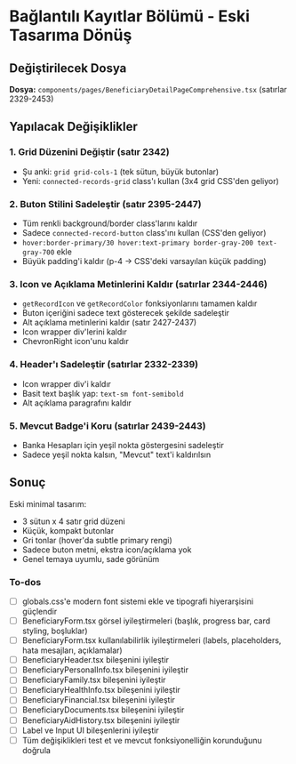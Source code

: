 <!-- c087cf90-1d4b-44fd-ae93-80c5e6e2f398 f8705486-c9f0-43cb-b3a5-13ba70de5bed -->
# Bağlantılı Kayıtlar Bölümü - Eski Tasarıma Dönüş

## Değiştirilecek Dosya

**Dosya:** `components/pages/BeneficiaryDetailPageComprehensive.tsx` (satırlar 2329-2453)

## Yapılacak Değişiklikler

### 1. Grid Düzenini Değiştir (satır 2342)
- Şu anki: `grid grid-cols-1` (tek sütun, büyük butonlar)
- Yeni: `connected-records-grid` class'ı kullan (3x4 grid CSS'den geliyor)

### 2. Buton Stilini Sadeleştir (satır 2395-2447)
- Tüm renkli background/border class'larını kaldır
- Sadece `connected-record-button` class'ını kullan (CSS'den geliyor)
- `hover:border-primary/30 hover:text-primary border-gray-200 text-gray-700` ekle
- Büyük padding'i kaldır (p-4 → CSS'deki varsayılan küçük padding)

### 3. Icon ve Açıklama Metinlerini Kaldır (satırlar 2344-2446)
- `getRecordIcon` ve `getRecordColor` fonksiyonlarını tamamen kaldır
- Buton içeriğini sadece text gösterecek şekilde sadeleştir
- Alt açıklama metinlerini kaldır (satır 2427-2437)
- Icon wrapper div'lerini kaldır
- ChevronRight icon'unu kaldır

### 4. Header'ı Sadeleştir (satırlar 2332-2339)
- Icon wrapper div'i kaldır
- Basit text başlık yap: `text-sm font-semibold` 
- Alt açıklama paragrafını kaldır

### 5. Mevcut Badge'i Koru (satırlar 2439-2443)
- Banka Hesapları için yeşil nokta göstergesini sadeleştir
- Sadece yeşil nokta kalsın, "Mevcut" text'i kaldırılsın

## Sonuç

Eski minimal tasarım:
- 3 sütun x 4 satır grid düzeni
- Küçük, kompakt butonlar
- Gri tonlar (hover'da subtle primary rengi)
- Sadece buton metni, ekstra icon/açıklama yok
- Genel temaya uyumlu, sade görünüm


### To-dos

- [ ] globals.css'e modern font sistemi ekle ve tipografi hiyerarşisini güçlendir
- [ ] BeneficiaryForm.tsx görsel iyileştirmeleri (başlık, progress bar, card styling, boşluklar)
- [ ] BeneficiaryForm.tsx kullanılabilirlik iyileştirmeleri (labels, placeholders, hata mesajları, açıklamalar)
- [ ] BeneficiaryHeader.tsx bileşenini iyileştir
- [ ] BeneficiaryPersonalInfo.tsx bileşenini iyileştir
- [ ] BeneficiaryFamily.tsx bileşenini iyileştir
- [ ] BeneficiaryHealthInfo.tsx bileşenini iyileştir
- [ ] BeneficiaryFinancial.tsx bileşenini iyileştir
- [ ] BeneficiaryDocuments.tsx bileşenini iyileştir
- [ ] BeneficiaryAidHistory.tsx bileşenini iyileştir
- [ ] Label ve Input UI bileşenlerini iyileştir
- [ ] Tüm değişiklikleri test et ve mevcut fonksiyonelliğin korunduğunu doğrula